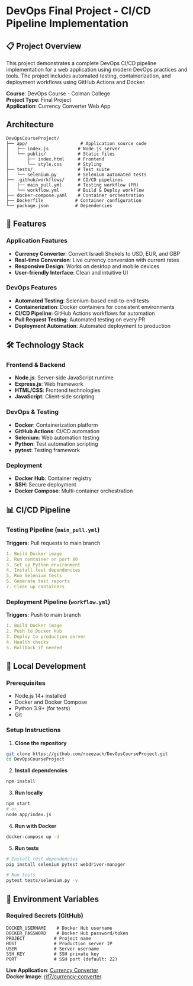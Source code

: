 # DevOps Final Project - CI/CD Pipeline Implementation

## 📋 Project Overview

This project demonstrates a complete DevOps CI/CD pipeline implementation for a web application using modern DevOps practices and tools. The project includes automated testing, containerization, and deployment workflows using GitHub Actions and Docker.

**Course**: DevOps Course - Colman College  
**Project Type**: Final Project  
**Application**: Currency Converter Web App

## Architecture

```
DevOpsCourseProject/
├── app/                    # Application source code
│   ├── index.js           # Node.js server
│   └── public/            # Static files
│       ├── index.html     # Frontend
│       └── style.css      # Styling
├── tests/                 # Test suite
│   └── selenium.py        # Selenium automated tests
├── .github/workflows/     # CI/CD pipelines
│   ├── main_pull.yml      # Testing workflow (PR)
│   └── workflow.yml       # Build & Deploy workflow
├── docker-compose.yaml    # Container orchestration
├── Dockerfile            # Container configuration
└── package.json          # Dependencies
```

## 🚀 Features

### Application Features

- **Currency Converter**: Convert Israeli Shekels to USD, EUR, and GBP
- **Real-time Conversion**: Live currency conversion with current rates
- **Responsive Design**: Works on desktop and mobile devices
- **User-friendly Interface**: Clean and intuitive UI

### DevOps Features

- **Automated Testing**: Selenium-based end-to-end tests
- **Containerization**: Docker containers for consistent environments
- **CI/CD Pipeline**: GitHub Actions workflows for automation
- **Pull Request Testing**: Automated testing on every PR
- **Deployment Automation**: Automated deployment to production

## 🛠️ Technology Stack

### Frontend & Backend

- **Node.js**: Server-side JavaScript runtime
- **Express.js**: Web framework
- **HTML/CSS**: Frontend technologies
- **JavaScript**: Client-side scripting

### DevOps & Testing

- **Docker**: Containerization platform
- **GitHub Actions**: CI/CD automation
- **Selenium**: Web automation testing
- **Python**: Test automation scripting
- **pytest**: Testing framework

### Deployment

- **Docker Hub**: Container registry
- **SSH**: Secure deployment
- **Docker Compose**: Multi-container orchestration

## 📊 CI/CD Pipeline

### Testing Pipeline (`main_pull.yml`)

**Triggers**: Pull requests to main branch

```yaml
1. Build Docker image
2. Run container on port 80
3. Set up Python environment
4. Install test dependencies
5. Run Selenium tests
6. Generate test reports
7. Clean up containers
```

### Deployment Pipeline (`workflow.yml`)

**Triggers**: Push to main branch

```yaml
1. Build Docker image
2. Push to Docker Hub
3. Deploy to production server
4. Health checks
5. Rollback if needed
```

## 🔧 Local Development

### Prerequisites

- Node.js 14+ installed
- Docker and Docker Compose
- Python 3.9+ (for tests)
- Git

### Setup Instructions

1. **Clone the repository**

```bash
git clone https://github.com/roeezach/DevOpsCourseProject.git
cd DevOpsCourseProject
```

2. **Install dependencies**

```bash
npm install
```

3. **Run locally**

```bash
npm start
# or
node app/index.js
```

4. **Run with Docker**

```bash
docker-compose up -d
```

5. **Run tests**

```bash
# Install test dependencies
pip install selenium pytest webdriver-manager

# Run tests
pytest tests/selenium.py -v
```

## 🔐 Environment Variables

### Required Secrets (GitHub)

```
DOCKER_USERNAME    # Docker Hub username
DOCKER_PASSWORD    # Docker Hub password/token
PROJECT           # Project name
HOST              # Production server IP
USER              # Server username
SSH_KEY           # SSH private key
PORT              # SSH port (default: 22)
```

**Live Application**: [Currency Converter](http://your-production-url.com)  
**Docker Image**: [rif7/currency-converter](https://hub.docker.com/r/rif7/currency-converter)
